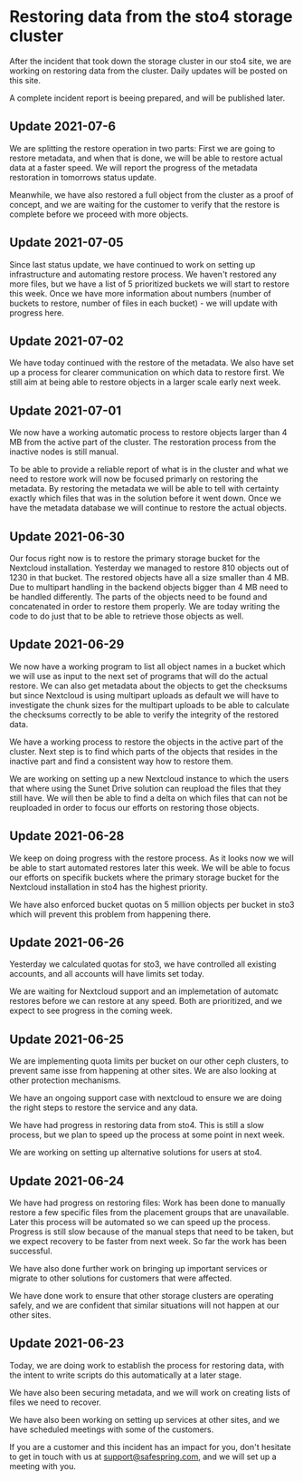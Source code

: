 # Restoring data from the sto4 storage cluster

After the incident that took down the storage cluster in our sto4 site, we are working on restoring data from the cluster. Daily updates will be posted on this site.

A complete incident report is beeing prepared, and will be published later.

## Update 2021-07-6

We are splitting the restore operation in two parts: First we are going to restore metadata, and when that is done, we will be able to restore actual data at a faster speed. We will report the progress of the metadata restoration in tomorrows status update.

Meanwhile, we have also restored a full object from the cluster as a proof of concept, and we are waiting for the customer to verify that the restore is complete before we proceed with more objects.

## Update 2021-07-05

Since last status update, we have continued to work on setting up infrastructure and automating restore process. We haven't restored any more files, but we have a list of 5 prioritized buckets we will start to restore this week. Once we have more information about numbers (number of buckets to restore, number of files in each bucket) - we will update with progress here.

## Update 2021-07-02
We have today continued with the restore of the metadata. We also have set up a process for clearer communication on which data to restore first. We still aim at being able to restore objects in a larger scale early next week. 


## Update 2021-07-01
We now have a working automatic process to restore objects larger than 4 MB from the active part of the cluster. The restoration process from the inactive nodes is still manual.

To be able to provide a reliable report of what is in the cluster and what we need to restore work will now be focused primarly on restoring the metadata. By restoring the metadata we will be able to tell with certainty exactly which files that was in the solution before it went down. Once we have the metadata database we will continue to restore the actual objects.


## Update 2021-06-30
Our focus right now is to restore the primary storage bucket for the Nextcloud installation. Yesterday we managed to restore 810 objects out of 1230 in that bucket. The restored objects have all a size smaller than 4 MB. Due to multipart handling in the backend objects bigger than 4 MB need to be handled differently. The parts of the objects need to be found and concatenated in order to restore them properly. We are today writing the code to do just that to be able to retrieve those objects as well.


## Update 2021-06-29
We now have a working program to list all object names in a bucket which we will use as
input to the next set of programs that will do the actual restore. We can also get metadata about the objects to get the checksums but since Nextcloud is using multipart uploads as default we will have to investigate the chunk sizes for the multipart uploads to be able to calculate the checksums correctly to be able to verify the integrity of the restored data.

We have a working process to restore the objects in the active part of the cluster. Next step is to find which parts of the objects that resides in the inactive part and find a consistent way how to restore them.

We are working on setting up a new Nextcloud instance to which the users that where using the Sunet Drive solution can reupload the files that they still have. We will then be able to find a delta on which files that can not be reuploaded in order to focus our efforts on restoring those objects.


## Update 2021-06-28
We keep on doing progress with the restore process. As it looks now we will be able to start automated restores later this week. We will be able to focus our efforts on specifik buckets where the primary storage bucket for the Nextcloud installation in sto4 has the highest priority.

We have also enforced bucket quotas on 5 million objects per bucket in sto3 which will prevent this problem from happening there.

## Update 2021-06-26

Yesterday we calculated quotas for sto3, we have controlled all existing
accounts, and all accounts will have limits set today.

We are waiting for Nextcloud support and an implemetation of automatc restores
before we can restore at any speed. Both are prioritized, and we expect to see
progress in the coming week.

## Update 2021-06-25

We are implementing quota limits per bucket on our other ceph clusters, to
prevent same isse from happening at other sites. We are also looking at other
protection mechanisms.

We have an ongoing support case with nextcloud to ensure we are doing the right
steps to restore the service and any data.

We have had progress in restoring data from sto4. This is still a slow process,
but we plan to speed up the process at some point in next week. 

We are working on setting up alternative solutions for users at sto4. 
 
## Update 2021-06-24

We have had progress on restoring files: Work has been done to manually restore a few specific files from the placement groups that are unavailable. Later this process will be automated so we can speed up the process. Progress is still slow because of the manual steps that need to be taken, but we expect recovery to be faster from next week. So far the work has been successful.

We have also done further work on bringing up important services or migrate to other solutions for customers that were affected.

We have done work to ensure that other storage clusters are operating safely, and we are confident that similar situations will not happen at our other sites.

## Update 2021-06-23

Today, we are doing work to establish the process for restoring data, with the intent to write scripts do this automatically at a later stage.

We have also been securing metadata, and we will work on creating lists of files we need to recover.

We have also been working on setting up services at other sites, and we have scheduled meetings with some of the customers. 

If you are a customer and this incident has an impact for you, don't hesitate to get in touch with us at support@safespring.com, and we will set up a meeting with you.

